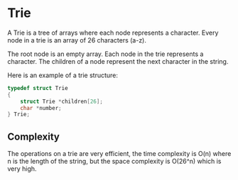 # Trie

A Trie is a tree of arrays where each node represents a character. Every node in a trie is an array of 26 characters (a-z).

The root node is an empty array. Each node in the trie represents a character. The children of a node represent the next character in the string.

Here is an example of a trie structure:

```c
typedef struct Trie
{
    struct Trie *children[26];
    char *number;
} Trie;
```

## Complexity

The operations on a trie are very efficient, the time complexity is O(n) where n is the length of the string, but the space complexity is O(26^n) which is very high.